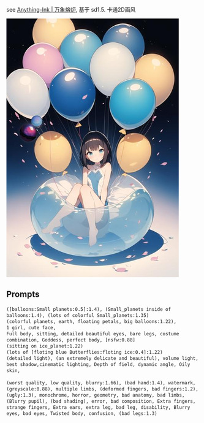 see [Anything-Ink | 万象熔炉](https://civitai.com/models/9409?modelVersionId=90854), 基于 sd1.5. 卡通2D画风

![|300](../../attach/Pasted%20image%2020240306201155.png)

## Prompts

```
([balloons:Small planets:0.5]:1.4), (Small_planets inside of balloons:1.4), (lots of colorful Small_planets:1.35)
(colorful planets, earth, floating petals, big balloons:1.22),
1 girl, cute face,
Full body, sitting, detailed beautiful eyes, bare legs, costume combination, Goddess, perfect body, [nsfw:0.88]
(sitting on ice_planet:1.22)
(lots of [floting blue Butterflies:floting ice:0.4]:1.22)
(detailed light), (an extremely delicate and beautiful), volume light, best shadow,cinematic lighting, Depth of field, dynamic angle, Oily skin,

(worst quality, low quality, blurry:1.66), (bad hand:1.4), watermark, (greyscale:0.88), multiple limbs, (deformed fingers, bad fingers:1.2), (ugly:1.3), monochrome, horror, geometry, bad anatomy, bad limbs, (Blurry pupil), (bad shading), error, bad composition, Extra fingers, strange fingers, Extra ears, extra leg, bad leg, disability, Blurry eyes, bad eyes, Twisted body, confusion, (bad legs:1.3)
```
